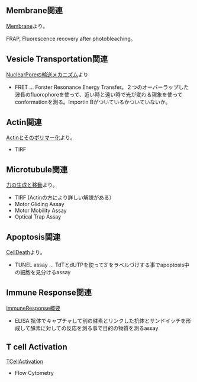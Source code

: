 ## Membrane関連

[Membrane](Membrane)より。

FRAP, Fluorescence recovery after photobleaching。

## Vesicle Transportation関連

[NuclearPoreの輸送メカニズム](NuclearPore%E3%81%AE%E8%BC%B8%E9%80%81%E3%83%A1%E3%82%AB%E3%83%8B%E3%82%BA%E3%83%A0)より

- FRET ... Forster Resonance Energy Transfer。２つのオーバーラップした波長のfluorophoreを使って、近い時と遠い時で光が変わる現象を使ってconformationを測る。Importin Bがついているかついていないか。

## Actin関連

[Actinとそのポリマー化](Actin%E3%81%A8%E3%81%9D%E3%81%AE%E3%83%9D%E3%83%AA%E3%83%9E%E3%83%BC%E5%8C%96)より。

- TIRF

## Microtubule関連

 [力の生成と移動](%E5%8A%9B%E3%81%AE%E7%94%9F%E6%88%90%E3%81%A8%E7%A7%BB%E5%8B%95)より。
- TIRF (Actinの方により詳しい解説がある）
- Motor Gliding Assay
- Motor Mobility Assay
- Optical Trap Assay

## Apoptosis関連

[CellDeath](CellDeath)より。

- TUNEL assay ... TdTとdUTPを使って3'をラベルづけする事でapoptosis中の細胞を見分けるassay


## Immune Response関連

[ImmuneResponse概要](ImmuneResponse%E6%A6%82%E8%A6%81)

- ELISA 抗体でキャプチャして別の酵素とリンクした抗体とサンドイッチを形成して酵素に対しての反応を測る事で目的の物質を測るassay

## T cell Activation

[TCellActivation](TCellActivation)

- Flow Cytometry